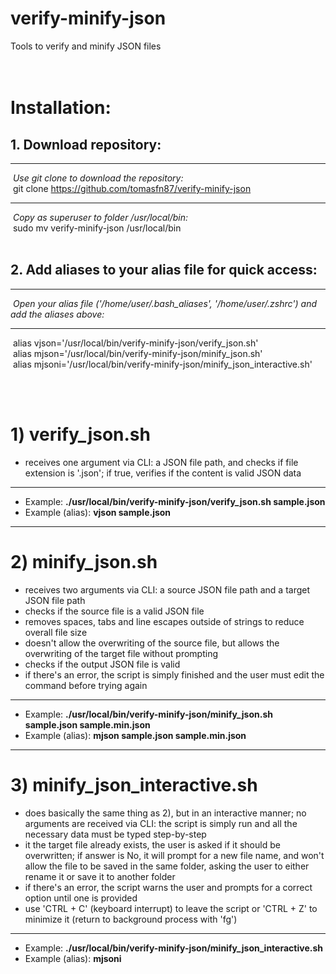 # verify-minify-json

Tools to verify and minify JSON files
<br><br><br>

# Installation:

<h2>1. Download repository:</h2>

---
 &nbsp;<i>Use git clone to download the repository:</i><br>
 &nbsp;git clone https://github.com/tomasfn87/verify-minify-json

---
 &nbsp;<i>Copy as superuser to folder /usr/local/bin:</i><br>
 &nbsp;sudo mv verify-minify-json /usr/local/bin
<br><br>

<h2>2. Add aliases to your alias file for quick access:</h2>

---
 &nbsp;<i>Open your alias file ('/home/user/.bash_aliases', '/home/user/.zshrc') and add the aliases above:</i><br>

---
 &nbsp;alias vjson='/usr/local/bin/verify-minify-json/verify_json.sh'<br>
 &nbsp;alias mjson='/usr/local/bin/verify-minify-json/minify_json.sh'<br>
 &nbsp;alias mjsoni='/usr/local/bin/verify-minify-json/minify_json_interactive.sh'

<br><br>
# 1) verify_json.sh
  * receives one argument via CLI: a JSON file path, and checks if file extension is '.json'; if true, verifies if the content is valid JSON data

---
  * Example: <strong>./usr/local/bin/verify-minify-json/verify_json.sh sample.json</strong>
  * Example (alias): <strong>vjson sample.json</strong>

---
# 2) minify_json.sh
  * receives two arguments via CLI: a source JSON file path and a target JSON file path
  * checks if the source file is a valid JSON file
  * removes spaces, tabs and line escapes outside of strings to reduce overall file size
  * doesn't allow the overwriting of the source file, but allows the overwriting of the target file without prompting
  * checks if the output JSON file is valid
  * if there's an error, the script is simply finished and the user must edit the command before trying again

---
  * Example: <strong>./usr/local/bin/verify-minify-json/minify_json.sh sample.json sample.min.json</strong>
  * Example (alias): <strong>mjson sample.json sample.min.json</strong>

---
# 3) minify_json_interactive.sh
  * does basically the same thing as 2), but in an interactive manner; no arguments are received via CLI: the script is simply run and all the necessary data must be typed step-by-step
  * it the target file already exists, the user is asked if it should be overwritten; if answer is No, it will prompt for a new file name, and won't allow the file to be saved in the same folder, asking the user to either rename it or save it to another folder
  * if there's an error, the script warns the user and prompts for a correct option until one is provided
  * use 'CTRL + C' (keyboard interrupt) to leave the script or 'CTRL + Z' to minimize it (return to background process with 'fg')

---
  * Example: <strong>./usr/local/bin/verify-minify-json/minify_json_interactive.sh</strong>
  * Example (alias): <strong>mjsoni</strong>
